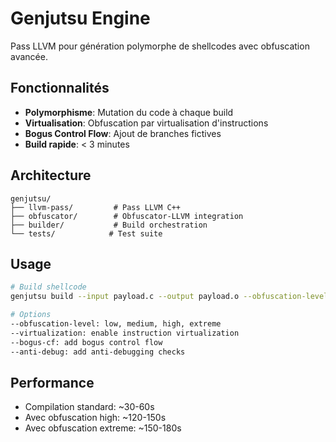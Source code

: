 # Genjutsu Engine

Pass LLVM pour génération polymorphe de shellcodes avec obfuscation avancée.

## Fonctionnalités

- **Polymorphisme**: Mutation du code à chaque build
- **Virtualisation**: Obfuscation par virtualisation d'instructions
- **Bogus Control Flow**: Ajout de branches fictives
- **Build rapide**: < 3 minutes

## Architecture

```
genjutsu/
├── llvm-pass/         # Pass LLVM C++
├── obfuscator/        # Obfuscator-LLVM integration
├── builder/           # Build orchestration
└── tests/            # Test suite
```

## Usage

```bash
# Build shellcode
genjutsu build --input payload.c --output payload.o --obfuscation-level high

# Options
--obfuscation-level: low, medium, high, extreme
--virtualization: enable instruction virtualization
--bogus-cf: add bogus control flow
--anti-debug: add anti-debugging checks
```

## Performance

- Compilation standard: ~30-60s
- Avec obfuscation high: ~120-150s
- Avec obfuscation extreme: ~150-180s
